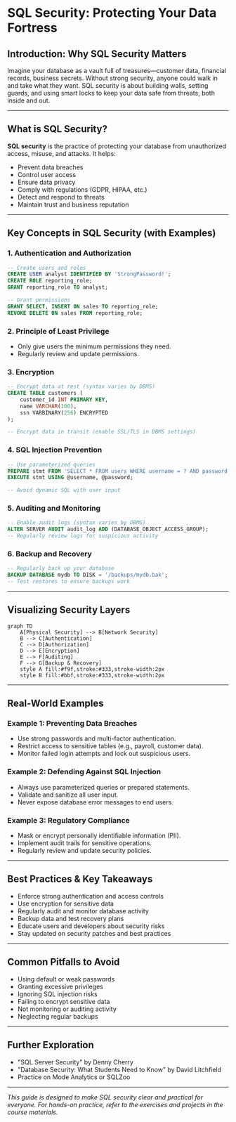 # SQL Security: Protecting Your Data Fortress

## Introduction: Why SQL Security Matters
Imagine your database as a vault full of treasures—customer data, financial records, business secrets. Without strong security, anyone could walk in and take what they want. SQL security is about building walls, setting guards, and using smart locks to keep your data safe from threats, both inside and out.

---

## What is SQL Security?
**SQL security** is the practice of protecting your database from unauthorized access, misuse, and attacks. It helps:
- Prevent data breaches
- Control user access
- Ensure data privacy
- Comply with regulations (GDPR, HIPAA, etc.)
- Detect and respond to threats
- Maintain trust and business reputation

---

## Key Concepts in SQL Security (with Examples)

### 1. Authentication and Authorization
```sql
-- Create users and roles
CREATE USER analyst IDENTIFIED BY 'StrongPassword!';
CREATE ROLE reporting_role;
GRANT reporting_role TO analyst;

-- Grant permissions
GRANT SELECT, INSERT ON sales TO reporting_role;
REVOKE DELETE ON sales FROM reporting_role;
```

### 2. Principle of Least Privilege
- Only give users the minimum permissions they need.
- Regularly review and update permissions.

### 3. Encryption
```sql
-- Encrypt data at rest (syntax varies by DBMS)
CREATE TABLE customers (
    customer_id INT PRIMARY KEY,
    name VARCHAR(100),
    ssn VARBINARY(256) ENCRYPTED
);

-- Encrypt data in transit (enable SSL/TLS in DBMS settings)
```

### 4. SQL Injection Prevention
```sql
-- Use parameterized queries
PREPARE stmt FROM 'SELECT * FROM users WHERE username = ? AND password = ?';
EXECUTE stmt USING @username, @password;

-- Avoid dynamic SQL with user input
```

### 5. Auditing and Monitoring
```sql
-- Enable audit logs (syntax varies by DBMS)
ALTER SERVER AUDIT audit_log ADD (DATABASE_OBJECT_ACCESS_GROUP);
-- Regularly review logs for suspicious activity
```

### 6. Backup and Recovery
```sql
-- Regularly back up your database
BACKUP DATABASE mydb TO DISK = '/backups/mydb.bak';
-- Test restores to ensure backups work
```

---

## Visualizing Security Layers
```mermaid
graph TD
    A[Physical Security] --> B[Network Security]
    B --> C[Authentication]
    C --> D[Authorization]
    D --> E[Encryption]
    E --> F[Auditing]
    F --> G[Backup & Recovery]
    style A fill:#f9f,stroke:#333,stroke-width:2px
    style B fill:#bbf,stroke:#333,stroke-width:2px
```

---

## Real-World Examples

### Example 1: Preventing Data Breaches
- Use strong passwords and multi-factor authentication.
- Restrict access to sensitive tables (e.g., payroll, customer data).
- Monitor failed login attempts and lock out suspicious users.

### Example 2: Defending Against SQL Injection
- Always use parameterized queries or prepared statements.
- Validate and sanitize all user input.
- Never expose database error messages to end users.

### Example 3: Regulatory Compliance
- Mask or encrypt personally identifiable information (PII).
- Implement audit trails for sensitive operations.
- Regularly review and update security policies.

---

## Best Practices & Key Takeaways
- Enforce strong authentication and access controls
- Use encryption for sensitive data
- Regularly audit and monitor database activity
- Backup data and test recovery plans
- Educate users and developers about security risks
- Stay updated on security patches and best practices

---

## Common Pitfalls to Avoid
- Using default or weak passwords
- Granting excessive privileges
- Ignoring SQL injection risks
- Failing to encrypt sensitive data
- Not monitoring or auditing activity
- Neglecting regular backups

---

## Further Exploration
- "SQL Server Security" by Denny Cherry
- "Database Security: What Students Need to Know" by David Litchfield
- Practice on Mode Analytics or SQLZoo

---
*This guide is designed to make SQL security clear and practical for everyone. For hands-on practice, refer to the exercises and projects in the course materials.* 
